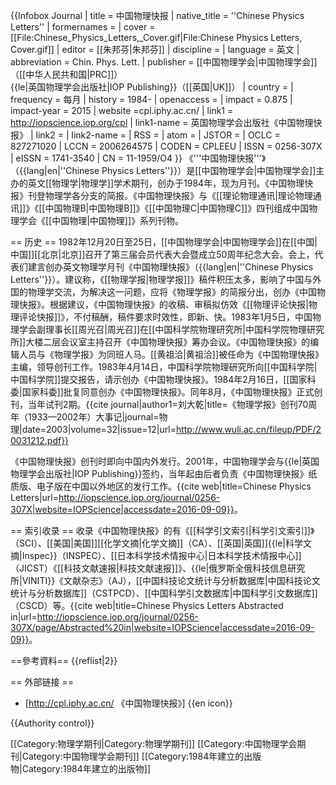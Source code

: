 {{Infobox Journal
| title        = 中国物理快报
| native_title = ''Chinese Physics Letters''
| formernames  = 
| cover        = [[File:Chinese_Physics_Letters,_Cover.gif|File:Chinese Physics Letters, Cover.gif]]
| editor       = [[朱邦芬|朱邦芬]]
| discipline   = 
| language     = 英文
| abbreviation = Chin. Phys. Lett.
| publisher    = [[中国物理学会|中国物理学会]]（[[中华人民共和国|PRC]]）<br>{{le|英国物理学会出版社|IOP Publishing}}（[[英国|UK]]）
| country      = 
| frequency    =  每月
| history      = 1984-
| openaccess   = 
| impact       = 0.875
| impact-year  = 2015
| website      =cpl.iphy.ac.cn/
| link1        = http://iopscience.iop.org/cpl
| link1-name   = 英国物理学会出版社《中国物理快报》
| link2        = 
| link2-name   = 
| RSS          = 
| atom         = 
| JSTOR        = 
| OCLC = 827271020
| LCCN = 2006264575
| CODEN = CPLEEU
| ISSN = 0256-307X
| eISSN        = 1741-3540
| CN           = 11-1959/O4
}}
《'''中国物理快报'''》（{{lang|en|''Chinese Physics Letters''}}）是[[中国物理学会|中国物理学会]]主办的英文[[物理学|物理学]]学术期刊，创办于1984年，现为月刊。《中国物理快报》刊登物理学各分支的简报。《中国物理快报》与《[[理论物理通讯|理论物理通讯]]》《[[中国物理B|中国物理B]]》《[[中国物理C|中国物理C]]》四刊组成中国物理学会《[[中国物理|中国物理]]》系列刊物。

== 历史 ==
1982年12月20日至25日，[[中国物理学会|中国物理学会]]在[[中国|中国]][[北京|北京]]召开了第三届会员代表大会暨成立50周年纪念大会。会上，代表们建言创办英文物理学月刊《中国物理快报》（{{lang|en|''Chinese Physics Letters''}}）。建议称，《[[物理学报|物理学报]]》稿件积压太多，影响了中国与外国的物理学交流，为解决这一问题，应将《物理学报》的简报分出，创办《中国物理快报》。根据建议，《中国物理快报》的收稿、审稿拟仿效《[[物理评论快报|物理评论快报]]》，不付稿酬，稿件要求时效性，即新、快。1983年1月5日，中国物理学会副理事长[[周光召|周光召]]在[[中国科学院物理研究所|中国科学院物理研究所]]大楼二层会议室主持召开《中国物理快报》筹办会议。《中国物理快报》的编辑人员与《物理学报》为同班人马。[[黄祖洽|黄祖洽]]被任命为《中国物理快报》主编，领导创刊工作。1983年4月14日，中国科学院物理研究所向[[中国科学院|中国科学院]]提交报告，请示创办《中国物理快报》。1984年2月16日，[[国家科委|国家科委]]批复同意创办《中国物理快报》。同年8月，《中国物理快报》正式创刊，当年试刊2期。<ref name="DQLiu">{{cite journal|author1=刘大乾|title=《物理学报》创刊70周年（1933—2002年）大事记|journal=物理|date=2003|volume=32|issue=12|url=http://www.wuli.ac.cn/fileup/PDF/20031212.pdf}}</ref>

《中国物理快报》创刊时即向中国内外发行。2001年，中国物理学会与{{le|英国物理学会出版社|IOP Publishing}}签约，当年起由后者负责《中国物理快报》纸质版、电子版在中国以外地区的发行工作。<ref name=about>{{cite web|title=Chinese Physics Letters|url=http://iopscience.iop.org/journal/0256-307X|website=IOPScience|accessdate=2016-09-09}}</ref>。

== 索引收录 ==
收录《中国物理快报》的有《[[科学引文索引|科学引文索引]]》（SCI）、[[美国|美国]][[化学文摘|化学文摘]]（CA）、[[英国|英国]]{{le|科学文摘|Inspec}}（INSPEC）、[[日本科学技术情报中心|日本科学技术情报中心]]（JICST）《[[科技文献速报|科技文献速报]]》、{{le|俄罗斯全俄科技信息研究所|VINITI}}《文献杂志》（AJ），[[中国科技论文统计与分析数据库|中国科技论文统计与分析数据库]]（CSTPCD）、[[中国科学引文数据库|中国科学引文数据库]]（CSCD）等。<ref name=abs>{{cite web|title=Chinese Physics Letters Abstracted in|url=http://iopscience.iop.org/journal/0256-307X/page/Abstracted%20in|website=IOPScience|accessdate=2016-09-09}}</ref>。

==參考資料==
{{reflist|2}}

== 外部链接 ==
* [http://cpl.iphy.ac.cn/ 《中国物理快报》] {{en icon}}

{{Authority control}}

[[Category:物理学期刊|Category:物理学期刊]]
[[Category:中国物理学会期刊|Category:中国物理学会期刊]]
[[Category:1984年建立的出版物|Category:1984年建立的出版物]]